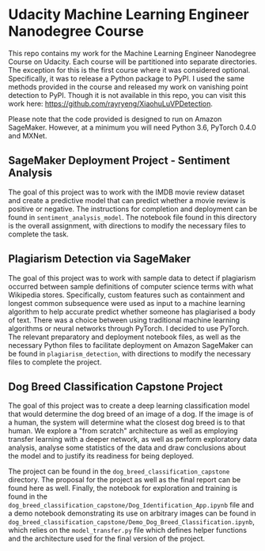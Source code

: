 # Udacity Machine Learning Engineer Nanodegree Course

This repo contains my work for the Machine Learning Engineer Nanodegree Course on Udacity.  Each course will be partitioned into separate directories.  The exception for this is the first course where it was considered optional.  Specifically, it was to release a Python package to PyPI.  I used the same methods provided in the course and released my work on vanishing point detection to PyPI.  Though it is not available in this repo, you can visit this work here: https://github.com/rayryeng/XiaohuLuVPDetection.

Please note that the code provided is designed to run on Amazon SageMaker.  However, at a minimum you will need Python 3.6, PyTorch 0.4.0 and MXNet.

## SageMaker Deployment Project - Sentiment Analysis

The goal of this project was to work with the IMDB movie review dataset and create a predictive model that can predict whether a movie review is positive or negative.  The instructions for completion and deployment can be found in `sentiment_analysis_model`.  The notebook file found in this directory is the overall assignment, with directions to modify the necessary files to complete the task.

## Plagiarism Detection via SageMaker

The goal of this project was to work with sample data to detect if plagiarism occurred between sample definitions of computer science terms with what Wikipedia stores.  Specifically, custom features such as containment and longest common subsequence were used as input to a machine learning algorithm to help accurate predict whether someone has plagiarised a body of text.  There was a choice between using traditional machine learning algorithms or neural networks through PyTorch.  I decided to use PyTorch.  The relevant preparatory and deployment notebook files, as well as the necessary Python files to facilitate deployment on Amazon SageMaker can be found in `plagiarism_detection`, with directions to modify the necessary files to complete the project.

## Dog Breed Classification Capstone Project

The goal of this project was to create a deep learning classification model that would determine the dog breed of an image of a dog.  If the image is of a human, the system will determine what the closest dog breed is to that human.  We explore a "from scratch" architecture as well as employing transfer learning with a deeper network, as well as perform exploratory data analysis, analyse some statistics of the data and draw conclusions about the model and to justify its readiness for being deployed.

The project can be found in the `dog_breed_classification_capstone` directory.  The proposal for the project as well as the final report can be found here as well.  Finally, the notebook for exploration and training is found in the `dog_breed_classification_capstone/Dog_Identification_App.ipynb` file and a demo notebook demonstrating its use on arbitrary images can be found in `dog_breed_classification_capstone/Demo_Dog_Breed_Classification.ipynb`, which relies on the `model_transfer.py` file which defines helper functions and the architecture used for the final version of the project.